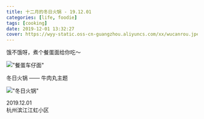 ```yaml
---
title: 十二月的冬日火锅 - 19.12.01
categories: [life, foodie]
tags: [cooking]
date: 2019-12-01 13:32:27
cover: https://wyy-static.oss-cn-guangzhou.aliyuncs.com/xx/wucanrou.jpeg
---
```


饿不饿呀，煮个餐蛋面给你吃～

!["餐蛋车仔面"](//static.wuyuying.com/wucanrou.jpeg)

冬日火锅 —— 牛肉丸主题

!["冬日火锅"](//static.wuyuying.com/potluck.jpg)

2019.12.01  
杭州滨江江虹小区